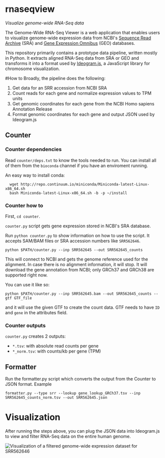 # rnaseqview
*Visualize genome-wide RNA-Seq data*

The Genome-Wide RNA-Seq Viewer is a web application that enables users to visualize genome-wide expression data from NCBI's [Sequence Read Archive](https://www.ncbi.nlm.nih.gov/sra) (SRA) and [Gene Expression Omnibus](https://www.ncbi.nlm.nih.gov/geo) (GEO) databases.

This repository primarily contains a prototype data pipeline, written mostly in Python.  It extracts aligned RNA-Seq data from SRA or GEO and transforms it into a format used by [Ideogram.js](https://github.com/eweitz/ideogram), a JavaScript library for chromosome visualization.  

#How to
Broadly, the pipeline does the following:
1. Get data for an SRR accession from NCBI SRA
2. Count reads for each gene and normalize expression values to TPM units
3. Get genomic coordinates for each gene from the NCBI Homo sapiens Annotation Release
4. Format genomic coordinates for each gene and output JSON used by Ideogram.js

## Counter
### Counter dependencies

Read `counter/deps.txt` to know the tools needed to run. You can install all of them from the `bioconda` channel if you have an enviroment running.

An easy way to install conda:

```
  wget http://repo.continuum.io/miniconda/Miniconda-latest-Linux-x86_64.sh
  bash Miniconda-latest-Linux-x86_64.sh -b -p ~/install
```

### Counter how to

First, `cd counter`.

`counter.py` script gets gene expression stored in NCBI's SRA database. 

Run `python counter.py` to show information on how to use the script. It accepts SAM/BAM files or SRA accession numbers like `SRR562646`. 

`python $PATH/counter.py --inp SRR562645 --out SRR562645_counts`

This will connect to NCBI and gets the genome reference used for the alignment. In case there is no alignment information,
it will stop. It will download the gene annotation from NCBI; only GRCh37 and GRCh38 are supported right now.

You can use it like so: 

`python $PATH/counter.py --inp SRR562645.bam --out SRR562645_counts --gtf GTF_file`

and it will use the given GTF to create the count data. GTF needs to have `ID` and `gene` in the attributes field.

### Counter outputs

`counter.py` creates 2 outputs: 

* `*.tsv`: with absolute read counts per gene
* `*_norm.tsv`: with counts/kb per gene (TPM)

## Formatter

Run the formatter.py script which converts the output from the Counter to JSON format. Example

`formatter.py --type srr --lookup gene_lookup_GRCh37.tsv --inp SRR562645_counts_norm.tsv --out SRR562645.json`

# Visualization

After running the steps above, you can plug the JSON data into Ideogram.js to view and filter RNA-Seq data on the entire human genome.

![Visualization of a filtered genome-wide expression dataset for SRR562646](https://raw.githubusercontent.com/NCBI-Hackathons/rnaseqview/master/rnaseqview_SRR562646.png)
